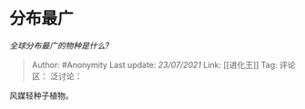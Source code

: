 # 分布最广
*全球分布最广的物种是什么?*

> Author: #Anonymity
> Last update: *23/07/2021*
> Link: [[进化王]]
> Tag:
> 评论区：
> 泛讨论：

风媒轻种子植物。
